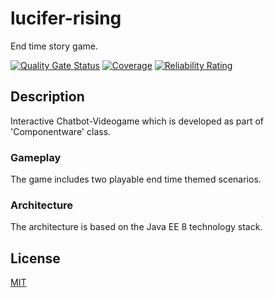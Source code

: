 # lucifer-rising
End time story game. 

[![Quality Gate Status](https://sonarcloud.io/api/project_badges/measure?project=softwartechnik_lucifer-rising&metric=alert_status)](https://sonarcloud.io/dashboard?id=softwartechnik_lucifer-rising)
[![Coverage](https://sonarcloud.io/api/project_badges/measure?project=softwartechnik_lucifer-rising&metric=coverage)](https://sonarcloud.io/dashboard?id=softwartechnik_lucifer-rising)
[![Reliability Rating](https://sonarcloud.io/api/project_badges/measure?project=softwartechnik_lucifer-rising&metric=reliability_rating)](https://sonarcloud.io/dashboard?id=softwartechnik_lucifer-rising)

## Description
Interactive Chatbot-Videogame which is developed as part of 'Componentware' class. 

### Gameplay
The game includes two playable end time themed scenarios.

### Architecture
The architecture is based on the Java EE 8 technology stack.

## License
[MIT](https://choosealicense.com/licenses/mit/)
